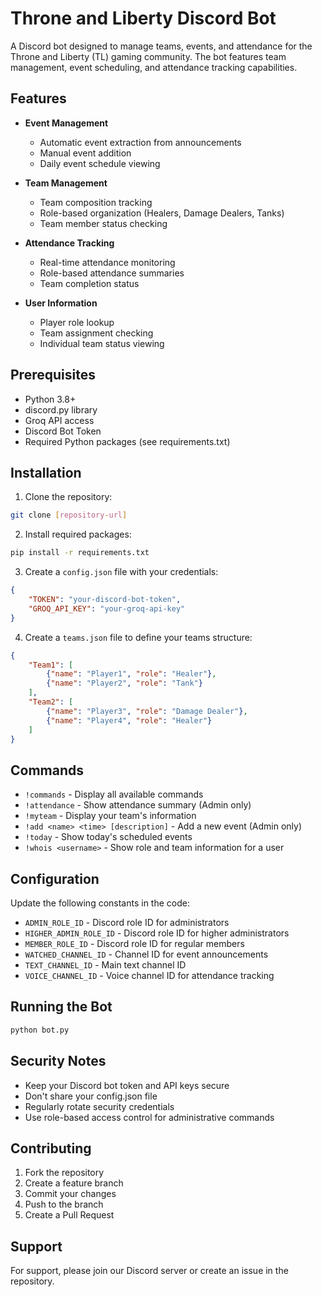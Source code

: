 # Throne and Liberty Discord Bot

A Discord bot designed to manage teams, events, and attendance for the Throne and Liberty (TL) gaming community. The bot features team management, event scheduling, and attendance tracking capabilities.

## Features

- **Event Management**
  - Automatic event extraction from announcements
  - Manual event addition
  - Daily event schedule viewing
  
- **Team Management**
  - Team composition tracking
  - Role-based organization (Healers, Damage Dealers, Tanks)
  - Team member status checking
  
- **Attendance Tracking**
  - Real-time attendance monitoring
  - Role-based attendance summaries
  - Team completion status
  
- **User Information**
  - Player role lookup
  - Team assignment checking
  - Individual team status viewing

## Prerequisites

- Python 3.8+
- discord.py library
- Groq API access
- Discord Bot Token
- Required Python packages (see requirements.txt)

## Installation

1. Clone the repository:
```bash
git clone [repository-url]
```

2. Install required packages:
```bash
pip install -r requirements.txt
```

3. Create a `config.json` file with your credentials:
```json
{
    "TOKEN": "your-discord-bot-token",
    "GROQ_API_KEY": "your-groq-api-key"
}
```

4. Create a `teams.json` file to define your teams structure:
```json
{
    "Team1": [
        {"name": "Player1", "role": "Healer"},
        {"name": "Player2", "role": "Tank"}
    ],
    "Team2": [
        {"name": "Player3", "role": "Damage Dealer"},
        {"name": "Player4", "role": "Healer"}
    ]
}
```

## Commands

- `!commands` - Display all available commands
- `!attendance` - Show attendance summary (Admin only)
- `!myteam` - Display your team's information
- `!add <name> <time> [description]` - Add a new event (Admin only)
- `!today` - Show today's scheduled events
- `!whois <username>` - Show role and team information for a user

## Configuration

Update the following constants in the code:
- `ADMIN_ROLE_ID` - Discord role ID for administrators
- `HIGHER_ADMIN_ROLE_ID` - Discord role ID for higher administrators
- `MEMBER_ROLE_ID` - Discord role ID for regular members
- `WATCHED_CHANNEL_ID` - Channel ID for event announcements
- `TEXT_CHANNEL_ID` - Main text channel ID
- `VOICE_CHANNEL_ID` - Voice channel ID for attendance tracking

## Running the Bot

```bash
python bot.py
```

## Security Notes

- Keep your Discord bot token and API keys secure
- Don't share your config.json file
- Regularly rotate security credentials
- Use role-based access control for administrative commands

## Contributing

1. Fork the repository
2. Create a feature branch
3. Commit your changes
4. Push to the branch
5. Create a Pull Request


## Support

For support, please join our Discord server or create an issue in the repository.
